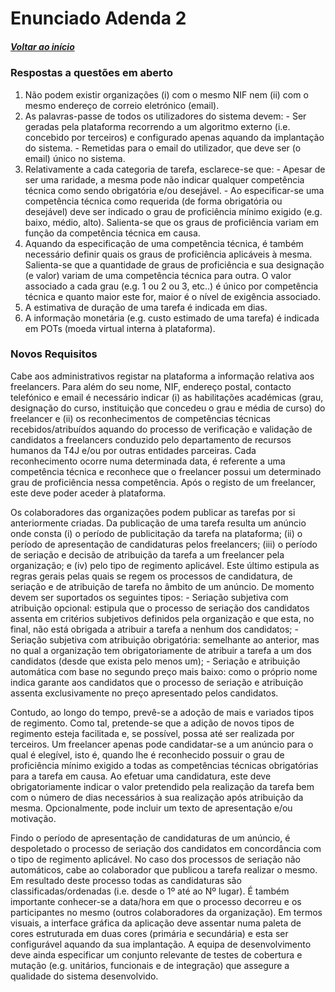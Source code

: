 # Enunciado Adenda 2

##### [Voltar ao início](https://github.com/ajorgesantosp/upskill_java1_g1/blob/main/README.md)

### Respostas a questões em aberto

1. Não podem existir organizações (i) com o mesmo NIF nem (ii)
   com o mesmo endereço de correio eletrónico (email).
2. As palavras-passe de todos os utilizadores do sistema devem: - Ser geradas pela plataforma recorrendo a um algoritmo
   externo (i.e. concebido por terceiros) e configurado apenas
   aquando da implantação do sistema. - Remetidas para o email do utilizador, que deve ser (o email)
   único no sistema.
3. Relativamente a cada categoria de tarefa, esclarece-se que: - Apesar de ser uma raridade, a mesma pode não indicar
   qualquer competência técnica como sendo obrigatória e/ou
   desejável. - Ao especificar-se uma competência técnica como requerida
   (de forma obrigatória ou desejável) deve ser indicado o grau
   de proficiência mínimo exigido (e.g. baixo, médio, alto).
   Salienta-se que os graus de proficiência variam em função
   da competência técnica em causa.
4. Aquando da especificação de uma competência técnica, é
   também necessário definir quais os graus de proficiência
   aplicáveis à mesma. Salienta-se que a quantidade de graus de
   proficiência e sua designação (e valor) variam de uma
   competência técnica para outra. O valor associado a cada grau
   (e.g. 1 ou 2 ou 3, etc..) é único por competência técnica e quanto
   maior este for, maior é o nível de exigência associado.
5. A estimativa de duração de uma tarefa é indicada em dias.
6. A informação monetária (e.g. custo estimado de uma tarefa) é
   indicada em POTs (moeda virtual interna à plataforma).

### Novos Requisitos

Cabe aos administrativos registar na plataforma a informação relativa
aos freelancers. Para além do seu nome, NIF, endereço postal,
contacto telefónico e email é necessário indicar (i) as habilitações
académicas (grau, designação do curso, instituição que concedeu o
grau e média de curso) do freelancer e (ii) os reconhecimentos de
competências técnicas recebidos/atribuídos aquando do processo de
verificação e validação de candidatos a freelancers conduzido pelo
departamento de recursos humanos da T4J e/ou por outras entidades
parceiras. Cada reconhecimento ocorre numa determinada data, é
referente a uma competência técnica e reconhece que o freelancer
possui um determinado grau de proficiência nessa competência. Após
o registo de um freelancer, este deve poder aceder à plataforma.

Os colaboradores das organizações podem publicar as tarefas por si
anteriormente criadas. Da publicação de uma tarefa resulta um anúncio
onde consta (i) o período de publicitação da tarefa na plataforma; (ii) o
período de apresentação de candidaturas pelos freelancers; (iii) o
período de seriação e decisão de atribuição da tarefa a um freelancer
pela organização; e (iv) pelo tipo de regimento aplicável. Este último
estipula as regras gerais pelas quais se regem os processos de
candidatura, de seriação e de atribuição de tarefa no âmbito de um
anúncio. De momento devem ser suportados os seguintes tipos: - Seriação subjetiva com atribuição opcional: estipula que o
processo de seriação dos candidatos assenta em critérios
subjetivos definidos pela organização e que esta, no final, não
está obrigada a atribuir a tarefa a nenhum dos candidatos; - Seriação subjetiva com atribuição obrigatória: semelhante ao
anterior, mas no qual a organização tem obrigatoriamente de
atribuir a tarefa a um dos candidatos (desde que exista pelo
menos um); - Seriação e atribuição automática com base no segundo
preço mais baixo: como o próprio nome indica garante aos
candidatos que o processo de seriação e atribuição assenta
exclusivamente no preço apresentado pelos candidatos.

Contudo, ao longo do tempo, prevê-se a adoção de mais e variados
tipos de regimento. Como tal, pretende-se que a adição de novos tipos
de regimento esteja facilitada e, se possível, possa até ser realizada por
terceiros. Um freelancer apenas pode candidatar-se a um anúncio para
o qual é elegível, isto é, quando lhe é reconhecido possuir o grau de
proficiência mínimo exigido a todas as competências técnicas
obrigatórias para a tarefa em causa. Ao efetuar uma candidatura, este
deve obrigatoriamente indicar o valor pretendido pela realização da
tarefa bem com o número de dias necessários à sua realização após
atribuição da mesma. Opcionalmente, pode incluir um texto de
apresentação e/ou motivação.

Findo o período de apresentação de candidaturas de um anúncio, é
despoletado o processo de seriação dos candidatos em concordância
com o tipo de regimento aplicável. No caso dos processos de seriação
não automáticos, cabe ao colaborador que publicou a tarefa realizar o
mesmo. Em resultado deste processo todas as candidaturas são
classificadas/ordenadas (i.e. desde o 1º até ao Nº lugar). É também
importante conhecer-se a data/hora em que o processo decorreu e os
participantes no mesmo (outros colaboradores da organização).
Em termos visuais, a interface gráfica da aplicação deve assentar numa
paleta de cores estruturada em duas cores (primária e secundária) e
esta ser configurável aquando da sua implantação. A equipa de
desenvolvimento deve ainda especificar um conjunto relevante de
testes de cobertura e mutação (e.g. unitários, funcionais e de
integração) que assegure a qualidade do sistema desenvolvido.
